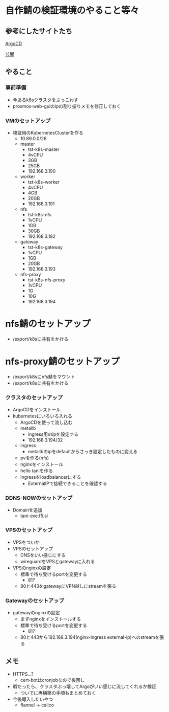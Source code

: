 # 自作鯖の検証環境のやること等々

## 参考にしたサイトたち

[ArgoCD](https://tech.drecom.co.jp/gitops-withargocd/)

[公開](https://blog.ebiiim.com/posts/homelab-kubernetes/)

## やること

### 事前準備

- 今あるk8sクラスタをぶっこわす
- proxmox-web-guiのipの割り振りメモを修正しておく

### VMのセットアップ

- 検証用のKubernetesClusterを作る
    - 10.89.0.0/26
    - master
        - tst-k8s-master
        - 4vCPU
        - 3GB
        - 25GB
        - 192.168.3.190
    - worker
        - tst-k8s-worker
        - 4vCPU
        - 4GB
        - 20GB
        - 192.168.3.191
    - nfs
        - tst-k8s-nfs
        - 1vCPU
        - 1GB
        - 30GB
        - 192.168.3.192
    - gateway
        - tst-k8s-gateway
        - 1vCPU
        - 1GB
        - 20GB
        - 192.168.3.193
    - nfs-proxy
        - tst-k8s-nfs-proxy
        - 1vCPU
        - 1G
        - 10G
        - 192.168.3.194

# nfs鯖のセットアップ

- /export/k8sに共有をかける

# nfs-proxy鯖のセットアップ

- /export/k8sにnfs鯖をマウント
- /export/k8sに共有をかける

### クラスタのセットアップ

- ArgoCDをインストール
- kubernetesにいろいろ入れる
    - ArgoCDを使って流し込む
    - metallb
        - ingress用のipを設定する
        - 192.168.3.194/32
    - ingress
        - metallbのipをdefaultからさっき設定したものに変える
    - pvを作る(nfs)
    - nginxをインストール
    - hello taniを作る
    - ingressをloadbalancerにする
        - ExternalIPで接続できることを確認する

### DDNS-NOWのセットアップ

- Domainを追加
    - tani-exe.f5.si

### VPSのセットアップ

- VPSをついか
- VPSのセットアップ
    - DNSをいい感じにする
    - wireguardをVPSとgatewayに入れる
- VPSのnginxの設定
    - 標準で待ち受けるportを変更する
        - 81?
    - 80と443をgatewayにVPN越しにstreamを張る        

### Gatewayのセットアップ

- gatewayのnginxの設定
    - まずnginxをインストールする
    - 標準で待ち受けるportを変更する
        - 81?
    - 80と443から192.168.3.194(nginx-ingress external-ip)へのstreamを張る

## メモ

- HTTPS…?
    - cert-botはcronjobなので後回し
- 暇だったら、クラスタぶっ壊してArgoがいい感じに流してくれるか検証
    - ついでに再構築の手順もまとめておく
- 今後導入したいやつ
    - flannel -> calico
